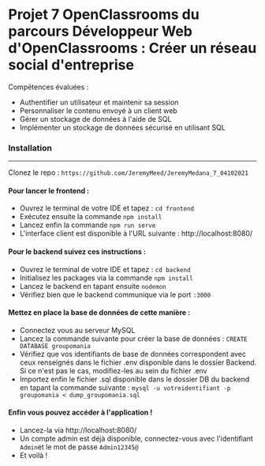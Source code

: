 # Projet 7 OpenClassrooms du parcours Développeur Web d'OpenClassrooms : Créer un réseau social d'entreprise

Compétences évaluées :

- Authentifier un utilisateur et maintenir sa session
- Personnaliser le contenu envoyé à un client web
- Gérer un stockage de données à l'aide de SQL
- Implémenter un stockage de données sécurisé en utilisant SQL

### Installation

---

Clonez le repo : `https://github.com/JeremyMeed/JeremyMedana_7_04102021`

#### Pour lancer le frontend :

- Ouvrez le terminal de votre IDE et tapez : `cd frontend`
- Exécutez ensuite la commande `npm install`
- Lancez enfin la commande `npm run serve`
- L'interface client est disponible à l'URL suivante : http://localhost:8080/

#### Pour le backend suivez ces instructions :

- Ouvrez le terminal de votre IDE et tapez : `cd backend`
- Initialisez les packages via la commande `npm install`
- Lancez le backend en tapant ensuite `nodemon`
- Vérifiez bien que le backend communique via le port `:3000`

#### Mettez en place la base de données de cette manière :

- Connectez vous au serveur MySQL
- Lancez la commande suivante pour créer la base de données : `CREATE DATABASE groupomania`
- Vérifiez que vos identifiants de base de données correspondent avec ceux renseignés dans le fichier .env disponible dans le dossier Backend. Si ce n'est pas le cas, modifiez-les au sein du fichier .env
- Importez enfin le fichier .sql disponible dans le dossier DB du backend en tapant la commande suivante : `mysql -u votreidentifiant -p groupomania < dump_groupomania.sql`

#### Enfin vous pouvez accéder à l'application !

- Lancez-la via http://localhost:8080/
- Un compte admin est déjà disponible, connectez-vous avec l'identifiant `Admin`et le mot de passe `Admin12345@`
- Et voilà !
